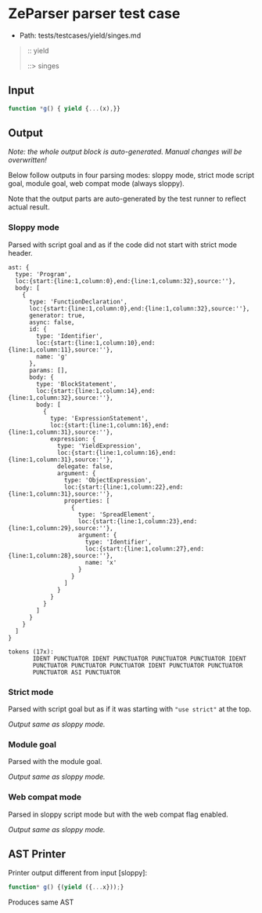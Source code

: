 # ZeParser parser test case

- Path: tests/testcases/yield/singes.md

> :: yield
>
> ::> singes

## Input

`````js
function *g() { yield {...(x),}}
`````

## Output

_Note: the whole output block is auto-generated. Manual changes will be overwritten!_

Below follow outputs in four parsing modes: sloppy mode, strict mode script goal, module goal, web compat mode (always sloppy).

Note that the output parts are auto-generated by the test runner to reflect actual result.

### Sloppy mode

Parsed with script goal and as if the code did not start with strict mode header.

`````
ast: {
  type: 'Program',
  loc:{start:{line:1,column:0},end:{line:1,column:32},source:''},
  body: [
    {
      type: 'FunctionDeclaration',
      loc:{start:{line:1,column:0},end:{line:1,column:32},source:''},
      generator: true,
      async: false,
      id: {
        type: 'Identifier',
        loc:{start:{line:1,column:10},end:{line:1,column:11},source:''},
        name: 'g'
      },
      params: [],
      body: {
        type: 'BlockStatement',
        loc:{start:{line:1,column:14},end:{line:1,column:32},source:''},
        body: [
          {
            type: 'ExpressionStatement',
            loc:{start:{line:1,column:16},end:{line:1,column:31},source:''},
            expression: {
              type: 'YieldExpression',
              loc:{start:{line:1,column:16},end:{line:1,column:31},source:''},
              delegate: false,
              argument: {
                type: 'ObjectExpression',
                loc:{start:{line:1,column:22},end:{line:1,column:31},source:''},
                properties: [
                  {
                    type: 'SpreadElement',
                    loc:{start:{line:1,column:23},end:{line:1,column:29},source:''},
                    argument: {
                      type: 'Identifier',
                      loc:{start:{line:1,column:27},end:{line:1,column:28},source:''},
                      name: 'x'
                    }
                  }
                ]
              }
            }
          }
        ]
      }
    }
  ]
}

tokens (17x):
       IDENT PUNCTUATOR IDENT PUNCTUATOR PUNCTUATOR PUNCTUATOR IDENT
       PUNCTUATOR PUNCTUATOR PUNCTUATOR IDENT PUNCTUATOR PUNCTUATOR
       PUNCTUATOR ASI PUNCTUATOR
`````

### Strict mode

Parsed with script goal but as if it was starting with `"use strict"` at the top.

_Output same as sloppy mode._

### Module goal

Parsed with the module goal.

_Output same as sloppy mode._

### Web compat mode

Parsed in sloppy script mode but with the web compat flag enabled.

_Output same as sloppy mode._

## AST Printer

Printer output different from input [sloppy]:

````js
function* g() {(yield ({...x}));}
````

Produces same AST
